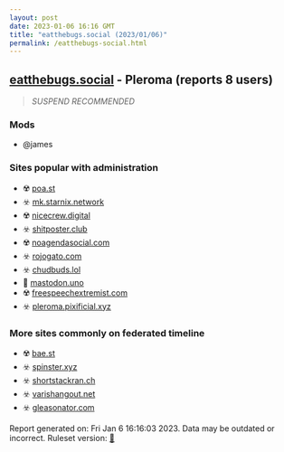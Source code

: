 ```yaml
---
layout: post
date: 2023-01-06 16:16 GMT
title: "eatthebugs.social (2023/01/06)"
permalink: /eatthebugs-social.html
---
```



## [eatthebugs.social](https://eatthebugs.social) - Pleroma (reports 8 users)

> *SUSPEND RECOMMENDED*

### Mods
 * @james

### Sites popular with administration

* ☢️ [poa.st](/poa-st.html)
* ☣️ [mk.starnix.network](/mk-starnix-network.html)
* ☢️ [nicecrew.digital](/nicecrew-digital.html)
* ☣️ [shitposter.club](/shitposter-club.html)
* ☢️ [noagendasocial.com](/noagendasocial-com.html)
* ☣️ [rojogato.com](/rojogato-com.html)
* ☣️ [chudbuds.lol](/chudbuds-lol.html)
* 🐘 [mastodon.uno](/mastodon-uno.html)
* ☢️ [freespeechextremist.com](/freespeechextremist-com.html)
* ☣️ [pleroma.pixificial.xyz](/pleroma-pixificial-xyz.html)

### More sites commonly on federated timeline

* ☢️ [bae.st](/bae-st.html)
* ☣️ [spinster.xyz](/spinster-xyz.html)
* ☣️ [shortstackran.ch](/shortstackran-ch.html)
* ☣️ [varishangout.net](/varishangout-net.html)
* ☣️ [gleasonator.com](/gleasonator-com.html)

Report generated on: Fri Jan  6 16:16:03 2023. Data may be outdated or incorrect.
Ruleset version: [🏀](/version-basketball)
